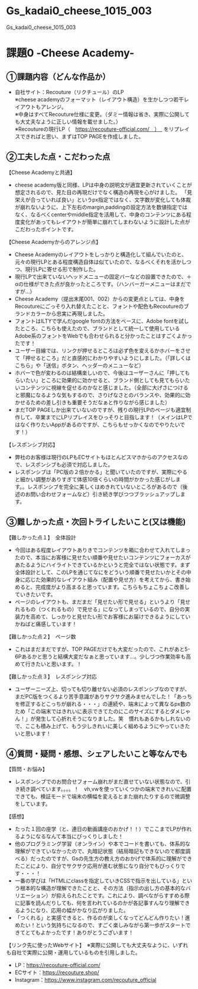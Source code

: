 # Gs_kadai0_cheese_1015_003
Gs_kadai0_cheese_1015_003


# 課題0 -Cheese Academy-

## ①課題内容（どんな作品か）

- 自社サイト：Recouture（リクチュール）のLP<br>
※cheese academyのフォーマット（レイアウト構造）を生かしつつ若干レイアウトもアレンジ。<br>
※中身はすべてRecouture仕様に変更。（ダミー情報は省き、実際に公開しても大丈夫なように正しい情報を載せました。）<br>
※Recoutureの現行LP（　https://recouture-official.com/　）　
をリプレイスできればと思い、まずはTOP PAGEを作成しました。

## ②工夫した点・こだわった点

【Cheese Academyと共通】
- cheese academy版と同様、LPは中身の説明文が適宜更新されていくことが想定されるので、見た目の再現だけでなく構造の再現を心がけました。 「見栄えが合っていれば良い」というpx指定ではなく、文字数が変化しても体裁が崩れないように、上下左右のmargin,paddingの設定方法を数値指定ではなく、なるべくcenterやmiddle指定を活用して、中身のコンテンツにある程度変化があってもレイアウトが簡単に崩れてしまわないように設計した点がこだわったポイントです。

【Cheese Academyからのアレンジ点】
- Cheese Academyのレイアウトをしっかりと構造化して組んでいたのと、元々の現行LPとある程度構造自体は似ていたので、なるべくそれを活かしつつ、現行LPに寄せる形で制作した。
- 現行LPで出来ていないヘッドメニューの固定バーなどの設置できたので、＋αの仕様ができた点が良かったところです。（ハンバーガーメニューはまだですが…）
- Cheese Academy（提出末尾001、002）からの変更点としては、中身をRecoutureにごっそり入れ替えたことと、フォントや配色もRecoutureのブランドカラーから忠実に再現しました。
- フォントはILTYで学んだgoogle fontの方法をベースに、Adobe fontを試したところ、こちらも使えたので、ブランドとして統一して使用しているAdobe系のフォントをWebでも合わせられると分かったことはすごくよかったです！
- ユーザー目線では、リンクが押せるところは必ず色を変えるかホバーをさせて「押せるところ」だと直感的にわかりやすいようにしました。（「詳しくはこちら」や「送信」ボタン、ヘッダーのメニューなど）
- ホバーで色が変わるのは結構楽しいので、今後はユーザーさんに「押してもらいたい」ところに効果的に効かせると、ブランド側としても見てもらいたいコンテンツに視線を促せるのかなと感じました。（全部に大げさにつけると邪魔になるような気もするので、さりげなさとのバランスや、効果的に効かせるための差し引きも重要そうだなぁと作りながら感じました）
- まだTOP PAGEしか出来ていないのですが、残りの現行LPのページも適宜制作して、卒業までにLPリプレイスをひっそりと目指します！（メインはLPではなく作りたいAppがあるのですが、こちらもせっかくなのでやりたいです！）

【レスポンシブ対応】
- 弊社のお客様は現行のLPもECサイトもほとんどスマホからのアクセスなので、レスポンシブも必須で対応しました。
- レスポンシブは「PC版の２倍かかる」と聞いていたのですが、実際にやると細かい調整がありすぎて体感10倍くらいの時間がかかった感じがします。。レスポンシブを完全に美しくはめきれていないところがあるので（後述のお問い合わせフォームなど）引き続き学びつつブラッシュアップします。





## ③難しかった点・次回トライしたいこと(又は機能)

 【難しかった点１】　全体設計
- 今回はある程度レイアウトありきでコンテンツを箱に合わせて入れてしまったので、本当にお客様に見せたい順番や見せたいコンテンツにフォーカスがあたるようにハイライトできているかというと完全ではない状態です。まず全体設計として、このLPを通じてなにをどういう順番で見せたいかとその中身に応じた効果的なレイアウト組み（配置や見せ方）を考えてから、書き始めると、完成度がより高まると思っています。こちらもちょこちょこ改善していきたいです。
- ページのレイアウトも、まだまだ「見せたい形で見せる」というより「見せれるもの（つくれるもの）で見せる」になってしまっているので、自分の実装力を高めて、しっかりと見せたい形でお客様にお届けできるようにしていかねばと痛感しています！


 【難しかった点２】　ページ数
- これはまだまだですが、TOP PAGEだけでも大変だったので、これがあと5-6Pあるかと思うと結構大変だなぁと思っています…。少しづつ作業効率も高めて行きたいと思います。！

 【難しかった点３】　レスポンシブ対応
 - ユーザーニーズ上、切っても切り離せない必須のレスポンシブなのですが、まだPC版をつくるより苦手意識がありサクサク進みませんでした！「あっちを修正するとこっちが崩れる・・・」の連続や、端末によって異なるpx数のため「この端末ではきれいに表示できてたのにこのサイズにするとダメじゃん！」が発生して心折れそうになりました。笑　慣れもあるかもしれないので、ここも積み上げて、もう少しきれいに美しく組めるようにやっていきたいと思います！


## ④質問・疑問・感想、シェアしたいこと等なんでも

 【質問・お悩み】
- レスポンシブでのお問合せフォーム崩れがまだ直せていない状態なので、引き続き調べています。。。。！　vh,vwを使っていくつかの端末できれいに配置できても、検証モードで端末の横幅を変えるとまた崩れたりするので微調整をしています。


 【感想】
- たった１回の座学（と、連日の動画講座のおかげ！！）でここまでLPが作れるようになるなんて本当にびっくりしました！
- 他のプログラミング学習（オンライン）や本でコードを書いても、体系的な理解ができていなかったので、丸暗記状態（結局暗記もできないので都度調べる）だったのですが、Gsの先生方の教え方のおかげで体系的に理解ができたことにより、自分でサクサク応用が進む状態になり自分でもびっくりです・・・！
- 一番の学びは「HTMLにclassを指定していきCSSで指示を出している」という根本的な構造が理解できたことと、その方法（指示の出し方の基本的なバリエーション）が抑えられたことです。これにより、調べながらすすめる際に記事を読んだりしても、何を言われているのかが各記事すんなり理解できるようになり、応用の幅がかなり広がりました。
- 「つくれる」と実感できると、作るのが楽しくなってどんどん作りたい！進めたい！という気持ちになるので、すごく楽しみながら第一歩がスタートできてとてもよかったです！ありがとうございます！


 【リンク先に使ったWebサイト】　※実際に公開しても大丈夫なように、いずれも自社で実際に公開・運用しているものを引用しました。
- LP：https://recouture-official.com/
- ECサイト：https://recouture.shop/
- Instagram：https://www.instagram.com/recouture_official
